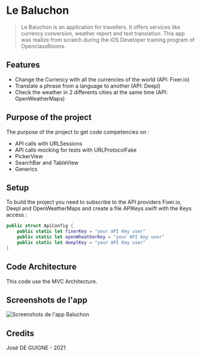 # Le Baluchon
> Le Baluchon is an application for travellers. It offers services like currency conversion, weather report and text translation.
This app was realize from scratch during the iOS Developer training program of OpenclassRooms.

## Features
 
- Change the Currency with all the currencies of the world (API: Fixer.io)
- Translate a phrase from a language to another (API: Deepl)
- Check the weather in 2 differents cities at the same time (API: OpenWeatherMaps)

## Purpose of the project

The purpose of the project to get code competencies on :
- API calls with URLSessions
- API calls mocking for tests with URLProtocolFake
- PickerView
- SearchBar and TableView
- Generics

## Setup

To build the project you need to subscribe to the API providers Fixer.io, Deepl and OpenWeatherMaps and create a file APIKeys.swift
with the Keys  access :
```Swift
public struct ApiConfig {
    public static let fixerKey = "your API Key user"
    public static let openWheatherKey = "your API Key user"
    public static let deeplKey = "your API Key user"
}
```

## Code Architecture

This code use the MVC Architecture.


## Screenshots de l'app

![Screenshots de l'app Baluchon](Assets.xcassets/LeBaluchon.png)

## Credits
José DE GUIGNE - 2021

